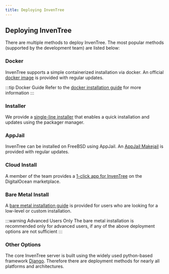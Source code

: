 ```yaml
---
title: Deploying InvenTree
---
```


## Deploying InvenTree

There are multiple methods to deploy InvenTree. The most popular methods (supported by the development team) are listed below:

### Docker

InvenTree supports a simple containerized installation via docker. An official [docker image](https://hub.docker.com/r/inventree/inventree/) is provided with regular updates. 

:::tip Docker Guide
Refer to the [docker installation guide](https://docs.inventree.org/en/latest/start/docker/) for more information
:::

### Installer
We provide a [single-line installer](https://docs.inventree.org/en/latest/start/installer/) that enables a quick installation and updates using the packager manager.

### AppJail

InvenTree can be installed on FreeBSD using AppJail. An [AppJail Makejail](https://github.com/AppJail-makejails/inventree) is provided with regular updates.

### Cloud Install

A member of the team provides a [1-click app for InvenTree](https://marketplace.digitalocean.com/apps/inventree) on the DigitalOcean marketplace.

### Bare Metal Install

A [bare metal installation guide](https://docs.inventree.org/en/latest/start/intro/) is provided for users who are looking for a low-level or custom installation. 

:::warning Advanced Users Only
The bare metal installation is recommended only for advanced users, if any of the above deployment options are not sufficient
:::

### Other Options

The core InvenTree server is built using the widely used python-based framework [Django](https://www.djangoproject.com/). Therefore there are  deployment methods for nearly all platforms and architectures. 
